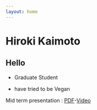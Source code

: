 ```yaml
---
layout: home
---
```



# Hiroki Kaimoto 

## Hello

- Graduate Student

- have tried to be Vegan

Mid term presentation : [PDF](/hiroki/BHA5_Mid_Term_Presentation_PDF.pdf)-[Video](https://youtu.be/3Wg5OagyERs)

